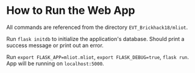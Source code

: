# How to Run the Web App

All commands are referenced from the directory `EVT_Brickhack18/mliot`.

Run `flask initdb` to initialize the application's database. Should print a success message or print out an error.

Run `export FLASK_APP=mliot.mliot`, `export FLASK_DEBUG=true`, `flask run`. App will be running on `localhost:5000`.